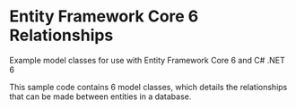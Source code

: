 # Entity Framework Core 6 Relationships
Example model classes for use with Entity Framework Core 6 and C# .NET 6

This sample code contains 6 model classes, which details the relationships that can be made between entities in a database.
